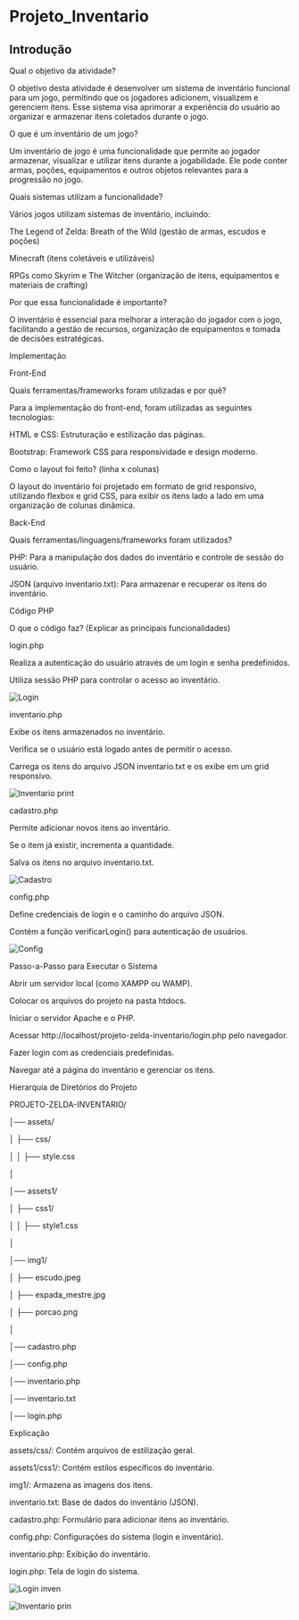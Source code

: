 # Projeto_Inventario

## Introdução

Qual o objetivo da atividade?

O objetivo desta atividade é desenvolver um sistema de inventário funcional para um jogo, permitindo que os jogadores adicionem, visualizem e gerenciem itens. Esse sistema visa
aprimorar a experiência do usuário ao organizar e armazenar itens coletados durante o jogo.



O que é um inventário de um jogo?

Um inventário de jogo é uma funcionalidade que permite ao jogador armazenar, visualizar e utilizar itens durante a jogabilidade. Ele pode conter armas, poções, equipamentos e outros objetos relevantes para a progressão no jogo.



Quais sistemas utilizam a funcionalidade?

Vários jogos utilizam sistemas de inventário, incluindo:

The Legend of Zelda: Breath of the Wild (gestão de armas, escudos e poções)

Minecraft (itens coletáveis e utilizáveis)

RPGs como Skyrim e The Witcher (organização de itens, equipamentos e materiais de crafting)



Por que essa funcionalidade é importante?

O inventário é essencial para melhorar a interação do jogador com o jogo, facilitando a gestão de recursos, organização de equipamentos e tomada de decisões estratégicas.




Implementação

Front-End

Quais ferramentas/frameworks foram utilizadas e por quê?

Para a implementação do front-end, foram utilizadas as seguintes tecnologias:

HTML e CSS: Estruturação e estilização das páginas.

Bootstrap: Framework CSS para responsividade e design moderno.




Como o layout foi feito? (linha x colunas)

O layout do inventário foi projetado em formato de grid responsivo, utilizando flexbox e grid CSS, para exibir os itens lado a lado em uma organização de colunas dinâmica.




Back-End

Quais ferramentas/linguagens/frameworks foram utilizados?

PHP: Para a manipulação dos dados do inventário e controle de sessão do usuário.

JSON (arquivo inventario.txt): Para armazenar e recuperar os itens do inventário.




Código PHP

O que o código faz? (Explicar as principais funcionalidades)

login.php

Realiza a autenticação do usuário através de um login e senha predefinidos.

Utiliza sessão PHP para controlar o acesso ao inventário.

![Login](https://github.com/user-attachments/assets/6fa01326-0598-42c0-9083-bcccdf1dd61e)






inventario.php

Exibe os itens armazenados no inventário.

Verifica se o usuário está logado antes de permitir o acesso.

Carrega os itens do arquivo JSON inventario.txt e os exibe em um grid responsivo.

![Inventario print](https://github.com/user-attachments/assets/1e32bbd3-aa34-4597-b39c-760048541634)






cadastro.php

Permite adicionar novos itens ao inventário.

Se o item já existir, incrementa a quantidade.

Salva os itens no arquivo inventario.txt.

![Cadastro](https://github.com/user-attachments/assets/b3c6fd18-90d1-4bc4-80ab-a8f8f3ce772c)





config.php

Define credenciais de login e o caminho do arquivo JSON.

Contém a função verificarLogin() para autenticação de usuários.

![Config](https://github.com/user-attachments/assets/4764699b-b859-4648-94fb-2266556c2383)





Passo-a-Passo para Executar o Sistema

Abrir um servidor local (como XAMPP ou WAMP).

Colocar os arquivos do projeto na pasta htdocs.

Iniciar o servidor Apache e o PHP.

Acessar http://localhost/projeto-zelda-inventario/login.php pelo navegador.

Fazer login com as credenciais predefinidas.

Navegar até a página do inventário e gerenciar os itens.



Hierarquia de Diretórios do Projeto

PROJETO-ZELDA-INVENTARIO/

│── assets/

│   ├── css/

│   │   ├── style.css

│

│── assets1/

│   ├── css1/

│   │   ├── style1.css

│

│── img1/

│   ├── escudo.jpeg

│   ├── espada_mestre.jpg

│   ├── porcao.png

│

│── cadastro.php

│── config.php

│── inventario.php

│── inventario.txt

│── login.php


Explicação

assets/css/: Contém arquivos de estilização geral.

assets1/css1/: Contém estilos específicos do inventário.

img1/: Armazena as imagens dos itens.

inventario.txt: Base de dados do inventário (JSON).

cadastro.php: Formulário para adicionar itens ao inventário.

config.php: Configurações do sistema (login e inventário).

inventario.php: Exibição do inventário.

login.php: Tela de login do sistema.

![Login inven](https://github.com/user-attachments/assets/4cee1c31-7d95-4dac-bd46-feb433b2ef1d)

![Inventario prin](https://github.com/user-attachments/assets/5b7ff0ca-31fe-44be-be18-5641274feb1e)
